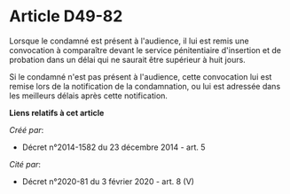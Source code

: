 # Article D49-82

Lorsque le condamné est présent à l'audience, il lui est remis une convocation à comparaître devant le service pénitentiaire
d'insertion et de probation dans un délai qui ne saurait être supérieur à huit jours. 

Si le condamné n'est pas présent à l'audience, cette convocation lui est remise lors de la notification de la condamnation,
ou lui est adressée dans les meilleurs délais après cette notification.

**Liens relatifs à cet article**

_Créé par_:

  - Décret n°2014-1582 du 23 décembre 2014 - art. 5

_Cité par_:

  - Décret n°2020-81 du 3 février 2020 - art. 8 (V)
